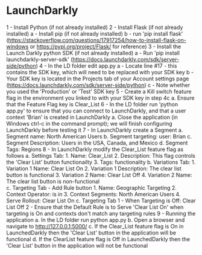 # LaunchDarkly
1 - Install Python (if not already installed)
2 - Install Flask (if not already installed)
	a - Install pip (if not already installed)
	b - run 'pip install flask' (https://stackoverflow.com/questions/17917254/how-to-install-flask-on-windows or https://pypi.org/project/Flask/ for reference)
3 - Install the Launch Darkly python SDK (if not already installed)
	a - Run 'pip install launchdarkly-server-sdk' (https://docs.launchdarkly.com/sdk/server-side/python)
4 - In the LD folder edit app.py
	a - Locate line #17 - this contains the SDK key, which will need to be replaced with your SDK key
	b - Your SDK key is located in the Projects tab of your Account settings page (https://docs.launchdarkly.com/sdk/server-side/python)
	c - Note whether you used the 'Production' or 'Test' SDK key
5 - Create a Kill switch feature flag in the environment you linked to with your SDK key in step 4c
	a. Ensure that the Feature Flag key is Clear_List
6 - In the LD folder run 'python app.py' to ensure that you can connect to LaunchDarkly, and that a user context 'Brian' is created in LaunchDarkly
	a. Close the application (in Windows ctrl-c in the command prompt); we will finish configuring LaunchDarkly before testing it
7 - In LaunchDarkly create a Segment
	a. Segment name: North American Users
	b. Segment targeting: user: Brian
	c. Segment Description: Users in the USA, Canada, and Mexico
	d. Segment Tags: Regions
8 - In LaunchDarkly modify the Clear_List feature flag as follows
	a. Settings Tab:
		1. Name: Clear_List
		2. Description: This flag controls the 'Clear List' button functionailty
		3. Tags: functionality
	b. Variations Tab:
		1. Variation 1 Name: Clear List On
		2. Variation 1 Description: The clear list button is functional
		3. Variation 2 Name: Clear List Off
		4. Variation 2 Name: The clear list button is non-functional	
	c. Targeting Tab - Add Rule button
		1. Name: Geographic Targeting
		2. Context Operator: is in
		3. Context Segments: North American Users
		4. Serve Rollout: Clear List On
	c. Targeting Tab
		1 - When Targeting is Off: Clear List Off
		2 - Ensure that the Default Rule is to Serve 'Clear List On' when targeting is On and contexts don't match any targeting rules
9 - Running the application
	a. In the LD folder run python app.py
	b. Open a browser and navigate to http://127.0.0.1:5000/
	c. If the Clear_List feature flag is On in LaunchedDarkly then the 'Clear List' button in the application will be functional
	d. If the ClearList feature flag is Off in LaunchedDarkly then the 'Clear List' button in the application will not be functional
